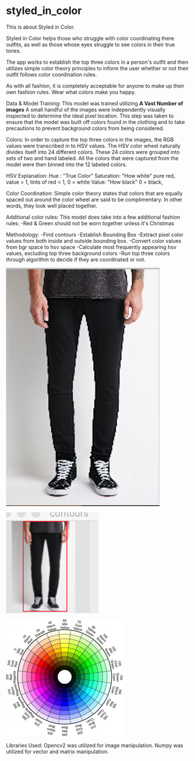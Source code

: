 # styled_in_color

This is about Styled in Color.

Styled in Color helps those who struggle with color coordinating there outfits, as well as those whose eyes struggle to see colors in their true tones.

The app works to establish the top three colors in a person's outfit and then utilizes simple color theory principles to inform the user whether or not their outfit follows color coordination rules.

As with all fashion, it is completely acceptable for anyone to make up their own fashion rules. Wear what colors make you happy.

Data & Model Training:
  This model was trained utilizing **A Vast Number of images**
  A small handful of the images were independently visually inspected to determine the ideal pixel location. This step was taken to ensure that the model was built off colors found in the clothing and to take precautions to prevent background colors from being considered.

Colors:
  In order to capture the top three colors in the images, the RGB values were transcribed in to HSV values. The HSV color wheel naturally divides itself into 24 different colors. These 24 colors were grouped into sets of two and hand labeled. All the colors that were captured from the model were then binned into the 12 labeled colors.

HSV Explanation:
  Hue : "True Color"
  Saturation: "How white" pure red, value = 1, tints of red < 1,
              0 = white
  Value: "How black" 0 = black,

Color Coordination:
  Simple color theory states that colors that are equally spaced out around the color wheel are said to be complimentary. In other words, they look well placed together.

  Additional color rules:
    This model does take into a few additional fashion rules:
      -Red & Green should not be worn together unless it's Christmas

Methodology:
  -Find contours
  -Establish Bounding Box
  -Extract pixel color values from both inside and outside bounding box.
  -Convert color values from bgr space to hsv space
  -Calculate most frequently appearing hsv values, excluding top three background colors
  -Run top three colors through algorithm to decide if they are coordinated or not.

  ![Starting Image](https://github.com/NRahm/styled_in_color/blob/master/data/read_me_photos/sample_image_original.jpg)

  ![Bounding Box Location](https://github.com/NRahm/styled_in_color/blob/master/data/read_me_photos/bounding_box.jpg)


![HSV Colorwheel](https://github.com/NRahm/styled_in_color/blob/master/data/read_me_photos/color_wheel.jpg)


Libraries Used:
  Opencv2 was utilized for image manipulation.
  Numpy was utilized for vector and matrix manipulation.
